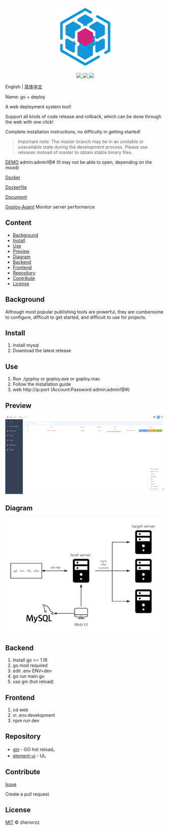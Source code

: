 <p align=center>
    <img src="./banner.png" alt="logo" title="logo" />
</p>

<p align="center">
  <a href="#">
      <img src="https://img.shields.io/badge/readme%20style-standard-brightgreen.svg">
  </a>
  <a href="#">
      <img src="https://img.shields.io/badge/give%20me-a%20star-green.svg">
    </a>
  <a href="LICENSE">
    <img src="https://img.shields.io/badge/License-MIT-yellow.svg">
  </a>
</p>

English | [简体中文](./README.zh-CN.md)

Name: go + deploy

A web deployment system tool!

Support all kinds of code release and rollback, which can be done through the web with one click!

Complete installation instructions, no difficulty in getting started!

> Important note: The master branch may be in an unstable or unavailable state during the development process. Please use releases instead of master to obtain stable binary files.

[DEMO](http://demo.goploy.icu) admin:admin!@# (It may not be able to open, depending on the mood)

[Docker](https://hub.docker.com/r/zhenorzz/goploy)

[Dockerfile](./docker/Dockerfile)

[Document](https://docs.goploy.icu)

[Goploy-Agent](https://github.com/zhenorzz/goploy-agent) Monitor server performance

## Content

- [Background](#Background)
- [Install](#Install)
- [Use](#Use)
- [Preview](#Preview)
- [Diagram](#Diagram)
- [Backend](#Backend)
- [Frontend](#Frontend)
- [Repository](#Repository)
- [Contribute](#Contribute)
- [License](#License)

## Background
Although most popular publishing tools are powerful, they are cumbersome to configure, difficult to get started, and difficult to use for projects.

## Install
1. Install mysql
2. Download the latest release

## Use
1. Run ./goploy or goploy.exe or goploy.mac
2. Follow the installation guide
3. web http://ip:port  (Account:Password admin:admin!@#)

## Preview
![Preview](./preview.png)

## Diagram
![Diagram](./goploy.png)

## Backend
1. Install go >= 1.16
2. go mod required
3. edit .env ENV=dev   
4. go run main.go
5. use gin (hot reload)

## Frontend
1. cd web
2. vi .env.development
3. npm run dev

## Repository

- [gin](https://github.com/codegangsta/gin) - GO hot reload。
- [element-ui](https://github.com/ElemeFE/element) - UI。

## Contribute

[Issue](https://github.com/zhenorzz/goploy/issues/new) 

Create a pull request.

## License

[MIT](LICENSE) © zhenorzz
